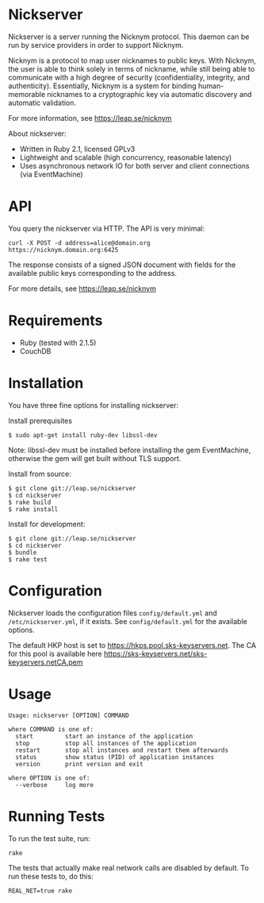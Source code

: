 Nickserver
==================================

Nickserver is a server running the Nicknym protocol. This daemon can be run by
service providers in order to support Nicknym.

Nicknym is a protocol to map user nicknames to public keys. With Nicknym, the
user is able to think solely in terms of nickname, while still being able to
communicate with a high degree of security (confidentiality, integrity, and
authenticity). Essentially, Nicknym is a system for binding human-memorable
nicknames to a cryptographic key via automatic discovery and automatic
validation.

For more information, see https://leap.se/nicknym

About nickserver:

* Written in Ruby 2.1, licensed GPLv3
* Lightweight and scalable (high concurrency, reasonable latency)
* Uses asynchronous network IO for both server and client connections (via EventMachine)

API
==================================

You query the nickserver via HTTP. The API is very minimal:

    curl -X POST -d address=alice@domain.org https://nicknym.domain.org:6425

The response consists of a signed JSON document with fields for the available
public keys corresponding to the address.

For more details, see https://leap.se/nicknym

Requirements
==================================

* Ruby (tested with 2.1.5)
* CouchDB

Installation
==================================

You have three fine options for installing nickserver:

Install prerequisites

    $ sudo apt-get install ruby-dev libssl-dev

Note: libssl-dev must be installed before installing the gem EventMachine,
otherwise the gem will get built without TLS support.

Install from source:

    $ git clone git://leap.se/nickserver
    $ cd nickserver
    $ rake build
    $ rake install

Install for development:

    $ git clone git://leap.se/nickserver
    $ cd nickserver
    $ bundle
    $ rake test

Configuration
==================================

Nickserver loads the configuration files `config/default.yml` and
`/etc/nickserver.yml`, if it exists. See `config/default.yml` for the
available options.

The default HKP host is set to https://hkps.pool.sks-keyservers.net. The CA
for this pool is available here https://sks-keyservers.net/sks-keyservers.netCA.pem

Usage
==================================

    Usage: nickserver [OPTION] COMMAND

    where COMMAND is one of:
      start         start an instance of the application
      stop          stop all instances of the application
      restart       stop all instances and restart them afterwards
      status        show status (PID) of application instances
      version       print version and exit

    where OPTION is one of:
      --verbose     log more

Running Tests
==================================

To run the test suite, run:

    rake

The tests that actually make real network calls are disabled by default. To run these tests to, do this:

    REAL_NET=true rake
